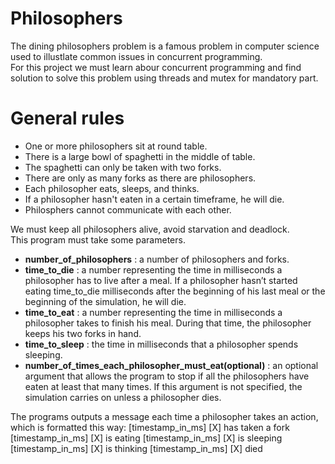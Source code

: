 # Philosophers
The dining philosophers problem is a famous problem in computer science used to illustlate common issues in concurrent programming.  
For this project we must learn abour concurrent programming and find solution to solve this problem using threads and mutex for mandatory part.<br>

# General rules
+ One or more philosophers sit at round table.
+ There is a large bowl of spaghetti in the middle of table.
+ The spaghetti can only be taken with two forks.
+ There are only as many forks as there are philosophers.
+ Each philosopher eats, sleeps, and thinks.
+ If a philosopher hasn't eaten in a certain timeframe, he will die.
+ Philosphers cannot communicate with each other.

We must keep all philosophers alive, avoid starvation and deadlock.<br>
This program must take some parameters.
+ **number_of_philosophers** : a number of philosophers and forks.
+ **time_to_die** : a number representing the time in milliseconds a philosopher has to live after a meal. If a philosopher hasn’t started eating time_to_die milliseconds after the beginning of his last meal or the beginning of the simulation, he will die.
+ **time_to_eat** : a number representing the time in milliseconds a philosopher takes to finish his meal. During that time, the philosopher keeps his two forks in hand.
+ **time_to_sleep** : the time in milliseconds that a philosopher spends sleeping.
+ **number_of_times_each_philosopher_must_eat(optional)** : an optional argument that allows the program to stop if all the philosophers have eaten at least that many times. If this argument is not specified, the simulation carries on unless a philosopher dies.

The programs outputs a message each time a philosopher takes an action, which is formatted this way:
[timestamp_in_ms] [X] has taken a fork
[timestamp_in_ms] [X] is eating
[timestamp_in_ms] [X] is sleeping
[timestamp_in_ms] [X] is thinking
[timestamp_in_ms] [X] died
